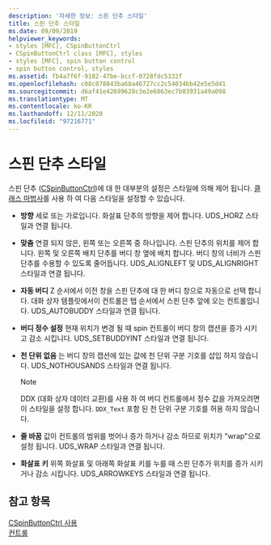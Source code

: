 ```yaml
---
description: '자세한 정보: 스핀 단추 스타일'
title: 스핀 단추 스타일
ms.date: 09/09/2019
helpviewer_keywords:
- styles [MFC], CSpinButtonCtrl
- CSpinButtonCtrl class [MFC], styles
- styles [MFC], spin button control
- spin button control, styles
ms.assetid: fb4a7f6f-9182-47be-bccf-0728fdc5332f
ms.openlocfilehash: c08c878843ba68a46727cc2c54034bb42e5e5d41
ms.sourcegitcommit: d6af41e42699628c3e2e6063ec7b03931a49a098
ms.translationtype: MT
ms.contentlocale: ko-KR
ms.lasthandoff: 12/11/2020
ms.locfileid: "97216771"
---
```

# <a name="spin-button-styles"></a>스핀 단추 스타일

스핀 단추 ([CSpinButtonCtrl](../mfc/reference/cspinbuttonctrl-class.md))에 대 한 대부분의 설정은 스타일에 의해 제어 됩니다. [클래스 마법사](reference/mfc-class-wizard.md)를 사용 하 여 다음 스타일을 설정할 수 있습니다.

- **방향** 세로 또는 가로입니다. 화살표 단추의 방향을 제어 합니다. UDS_HORZ 스타일과 연결 됩니다.

- **맞춤** 연결 되지 않은, 왼쪽 또는 오른쪽 중 하나입니다. 스핀 단추의 위치를 제어 합니다. 왼쪽 및 오른쪽 배치 단추를 버디 창 옆에 배치 합니다. 버디 창의 너비가 스핀 단추를 수용할 수 있도록 줄어듭니다. UDS_ALIGNLEFT 및 UDS_ALIGNRIGHT 스타일과 연결 됩니다.

- **자동 버디** Z 순서에서 이전 창을 스핀 단추에 대 한 버디 창으로 자동으로 선택 합니다. 대화 상자 템플릿에서이 컨트롤은 탭 순서에서 스핀 단추 앞에 오는 컨트롤입니다. UDS_AUTOBUDDY 스타일과 연결 됩니다.

- **버디 정수 설정** 현재 위치가 변경 될 때 spin 컨트롤이 버디 창의 캡션을 증가 시키고 감소 시킵니다. UDS_SETBUDDYINT 스타일과 연결 됩니다.

- **천 단위 없음** 는 버디 창의 캡션에 있는 값에 천 단위 구분 기호를 삽입 하지 않습니다. UDS_NOTHOUSANDS 스타일과 연결 됩니다.

    > [!NOTE]
    >  DDX (대화 상자 데이터 교환)를 사용 하 여 버디 컨트롤에서 정수 값을 가져오려면이 스타일을 설정 합니다. `DDX_Text` 포함 된 천 단위 구분 기호를 허용 하지 않습니다.

- **줄 바꿈** 값이 컨트롤의 범위를 벗어나 증가 하거나 감소 하므로 위치가 "wrap"으로 설정 됩니다. UDS_WRAP 스타일과 연결 됩니다.

- **화살표 키** 위쪽 화살표 및 아래쪽 화살표 키를 누를 때 스핀 단추가 위치를 증가 시키거나 감소 시킵니다. UDS_ARROWKEYS 스타일과 연결 됩니다.

## <a name="see-also"></a>참고 항목

[CSpinButtonCtrl 사용](../mfc/using-cspinbuttonctrl.md)<br/>
[컨트롤](../mfc/controls-mfc.md)
